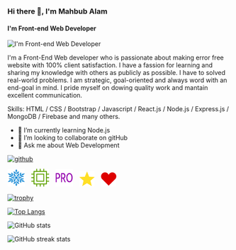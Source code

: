 ### Hi there 👋, I'm Mahbub Alam
#### I'm Front-end Web Developer
![I'm Front-end Web Developer](https://media.licdn.com/dms/image/v2/C4E16AQF9EdiNeOLjgQ/profile-displaybackgroundimage-shrink_350_1400/profile-displaybackgroundimage-shrink_350_1400/0/1654667545700?e=1752710400&v=beta&t=Bbp1ehB2ohi0UwAXWf7-fjZl-qRmUDiy8B8moSKl3xI)

I'm a Front-End Web developer who is passionate about making error free website with 100% client satisfaction. I have a fassion for learning and sharing my knowledge with others as publicly as possible. I have to solved real-world problems. I am strategic, goal-oriented and always word with an end-goal in mind. I pride myself on dowing quality work and mantain excellent communication.   

Skills: HTML / CSS / Bootstrap / Javascript / React.js / Node.js / Express.js / MongoDB / Firebase and many others.

- 🌱 I’m currently learning Node.js 
- 👯 I’m looking to collaborate on gitHub 
- 💬 Ask me about Web Development 


[<img src='https://cdn.jsdelivr.net/npm/simple-icons@3.0.1/icons/github.svg' alt='github' height='40'>](https://github.com/Mahbub-web-hero-1997)  

<a href='https://archiveprogram.github.com/'><img src='https://raw.githubusercontent.com/acervenky/animated-github-badges/master/assets/acbadge.gif' width='40' height='40'></a> <a href='https://docs.github.com/en/developers'><img src='https://raw.githubusercontent.com/acervenky/animated-github-badges/master/assets/devbadge.gif' width='40' height='40'></a> <a href='https://github.com/pricing'><img src='https://raw.githubusercontent.com/acervenky/animated-github-badges/master/assets/pro.gif' width='40' height='40'></a> <a href='https://stars.github.com/'><img src='https://raw.githubusercontent.com/acervenky/animated-github-badges/master/assets/starbadge.gif' width='35' height='35'></a> <a href='https://docs.github.com/en/github/supporting-the-open-source-community-with-github-sponsors'><img src='https://raw.githubusercontent.com/acervenky/animated-github-badges/master/assets/sponsorbadge.gif' width='35' height='35'></a> 

[![trophy](https://github-profile-trophy.vercel.app/?username=Mahbub-web-hero-1997)](https://github.com/ryo-ma/github-profile-trophy)

[![Top Langs](https://github-readme-stats.vercel.app/api/top-langs/?username=Mahbub-web-hero-1997)](https://github.com/anuraghazra/github-readme-stats)

![GitHub stats](https://github-readme-stats.vercel.app/api?username=Mahbub-web-hero-1997&show_icons=true&count_private=true)  

![GitHub streak stats](https://github-readme-streak-stats.herokuapp.com/?user=Mahbub-web-hero-1997) 
